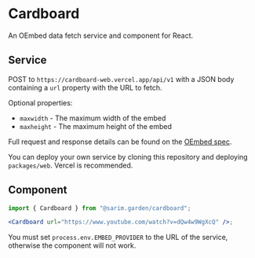 # Cardboard

An OEmbed data fetch service and component for React.

## Service

POST to `https://cardboard-web.vercel.app/api/v1` with a JSON body containing a `url` property with the URL to fetch.

Optional properties:

- `maxwidth` - The maximum width of the embed
- `maxheight` - The maximum height of the embed

Full request and response details can be found on the [OEmbed spec](https://oembed.com/).

You can deploy your own service by cloning this repository and deploying `packages/web`. Vercel is recommended.

## Component

```jsx
import { Cardboard } from "@sarim.garden/cardboard";

<Cardboard url="https://www.youtube.com/watch?v=dQw4w9WgXcQ" />;
```

You must set `process.env.EMBED_PROVIDER` to the URL of the service, otherwise the component will not work.
